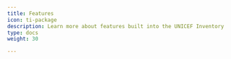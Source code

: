 ```yaml
---
title: Features
icon: ti-package
description: Learn more about features built into the UNICEF Inventory theme.
type: docs
weight: 30

---
```


